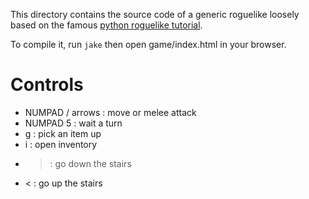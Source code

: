 This directory contains the source code of a generic roguelike loosely based on the famous [python roguelike tutorial](http://www.roguebasin.com/index.php?title=Complete_Roguelike_Tutorial,_using_python%2Blibtcod).

To compile it, run `jake` then open game/index.html in your browser.

# Controls

* NUMPAD / arrows : move or melee attack
* NUMPAD 5 : wait a turn
* g : pick an item up
* i : open inventory
* > : go down the stairs
* < : go up the stairs
